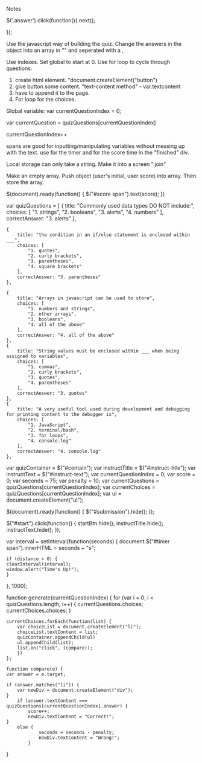 Notes


<!-- By assigning an 'answer' class to each of the answers, I can get the quiz to go to the next question without a next button. -->
$('.answer').click(function(){
    next(); 

});

Use the javascript way of building the quiz. Change the answers in the object into an array in "" and seperated with a ,

Use indexes. Set global to start at 0. Use for loop to cycle through questions. 

1. create html element. "document.createElement("button")
2. give button some content. "text-content method" - var.textcontent
3. have to append it to the page.
4. For loop for the choices.


Global variable: var currentQuestionIndex = 0;


var currentQuestion = quizQuestions[currentQuestionIndex]


currentQuestionIndex++

spans are good for inputting/manipulating variables without messing up with the text. use for the timer and for the score time in the "finished" div.

Local storage can only take a string. Make it into a screen ".join"

Make an empty array. Push object (user's initial, user score) into array. Then store the array.


<!-- To add the score to the page -->
$(document).ready(function() {
    $("#score span").text(score);
})

<!-- Quiz Questions -->
var quizQuestions = [
    {
        title: "Commonly used data types DO NOT include:",
        choices: [
            "1. strings",
            "2. booleans",
            "3. alerts",
            "4. numbers"
        ],
        correctAnswer: "3. alerts"
    },

    {
        title: "the condition in an if/else statement is enclosed within ___",
        choices: [
            "1. quotes",
            "2. curly brackets",
            "3. parentheses",
            "4. square brackets"
        ],
        correctAnswer: "3. parentheses"
    },

    {
        title: "Arrays in javascript can be used to store",
        choices: [
            "1. numbers and strings",
            "2. other arrays",
            "3. booleans",
            "4. all of the above"
        ],
        correctAnswer: "4. all of the above"
    },    
    {
        title: "String values must be enclosed within ___ when being assigned to variables",
        choices: [
            "1. commas",
            "2. curly brackets",
            "3. quotes",
            "4. parentheses"
        ],
        correctAnswer: "3. quotes"
    },
    {
        title: "A very useful tool used during development and debugging for printing content to the debugger is",
        choices: [
            "1. JavaScript",
            "2. terminal/bash",
            "3. for loops",
            "4. console.log"
        ],
        correctAnswer: "4. console.log"
    },

<!-- Variables Needed: -->
<!-- var startBtn = $("#start"); -->
<!-- var finished = $("finished"); -->
var quizContainer = $("#contain");
var instructTitle = $("#instruct-title");
var instructText = $("#instruct-text");
var currentQuestionIndex = 0;
var score = 0;
var seconds = 75;
var penalty = 10;
var currentQuestions = quizQuestions[currentQuestionIndex];
var currentChoices = quizQuestions[currentQuestionIndex];
var ul = document.createElement("ul");




<!-- To hide the submission page at the beginning -->
$(document).ready(function() {
    $("#submission").hide();
});

<!-- To hide the instructions when start quiz button is clicked -->
$("#start").click(function() {
    startBtn.hide();
    instructTitle.hide();
    instructText.hide();
});


<!-- To add Timer -->
var interval = setInterval(function(seconds) {
    document.$("#timer span").innerHTML = seconds + "s";

    if (distance < 0) {
    clearInterval(interval);
    window.alert("Time's Up!");
    }
}, 1000);    

<!-- To Loop Through Questions & Answers -->
function generate(currentQuestionIndex) {
    for (var i = 0; i < quizQuestions.length; i++) {
        currentQuestions.choices;
        currentChoices.choices;
    }

    currentChoices.forEach(function(list) {
        var choiceList = document.createElement("li");
        choiceList.textContent = list;
        quizContainer.appendChild(ul)
        ul.appendChild(list);
        list.on("click", (compare));
        })
    };

<!-- To Compare Answers -->
    function compare(e) {
    var answer = e.target;

    if (answer.matches("li")) {
        var newDiv = document.createElement("div");
    }    
        if (answer.textContent === quizQuestions[currentQuestionIndex].answer) {
            score++;
            newDiv.textContent = "Correct!";
    }    
        else {
                seconds = seconds - penalty;
                newDiv.textContent = "Wrong!";
            }
}